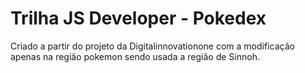# Trilha JS Developer - Pokedex

Criado a partir do projeto da Digitalinnovationone com a modificação apenas na região pokemon sendo usada a região de Sinnoh.
